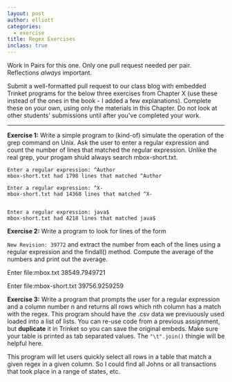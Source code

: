 ```yaml
---
layout: post
author: elliott
categories:
  - exercise
title: Regex Exercises
inclass: true
---
```


Work in Pairs for this one.  Only one pull request needed per pair.  Reflections *always* important.

Submit a well-formatted pull request to our class blog with embedded Trinket programs for the below three
exercises from Chapter X (use these instead of the ones in the book - I added a few explanations).
Complete these on your own, using only the materials in this Chapter. Do not
look at other students' submissions until after you've completed your work.

___

**Exercise 1:** Write a simple program to (kind-of) simulate the operation of the grep command on Unix. Ask the user to enter a regular expression and count the number of lines that matched the regular expression.  Unlike the real grep, your progam shuld always search mbox-short.txt.

```
Enter a regular expression: ^Author
mbox-short.txt had 1798 lines that matched ^Author

Enter a regular expression: ^X-
mbox-short.txt had 14368 lines that matched ^X-


Enter a regular expression: java$
mbox-short.txt had 4218 lines that matched java$
```

**Exercise 2:** Write a program to look for lines of the form

`New Revision: 39772`
and extract the number from each of the lines using a regular expression and the findall() method. Compute the average of the numbers and print out the average.

Enter file:mbox.txt
38549.7949721

Enter file:mbox-short.txt
39756.9259259

**Exercise 3:** Write a program that prompts the user for a regular expression and a column number n and returns all rows which nth column has a match with the regex.  This program should have the .csv data we previuously used loaded into a list of lists.  You can re-use code from a previous assignment, but **duplicate** it in Trinket so you can save the original embeds.  Make sure your table is printed as tab separated values.  The `"\t".join()` thingie will be helpful here.

This program will let users quickly select all rows in a table that match a given regex in a given column.  So I could find all Johns or all transactions that took place in a range of states, etc.